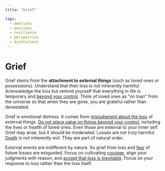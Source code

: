 ```yaml
---
title: "Grief"

tags:
  - emotions
  - passions
  - resilience
  - perspective
  - mindfulness
---
```


# Grief

Grief stems from the **attachment to external things** (such as loved ones or
possessions). Understand that their loss is not inherently harmful. Acknowledge
the loss but remind yourself that everything in life is temporary and [beyond
your control](dichotomy-control.md#what-is-outside-our-control). Think of loved
ones as "on loan" from the universe so that when they are gone, you are
grateful rather than devastated.

Grief is emotional distress. It comes from [misjudgment about the
loss](passions-irrational-judgments.md) of external things. [Do not place value
on things beyond your control](detachment-externals.md), including the lives or
health of loved ones. Even those are external to your inner self. Grief may
arise, but it should be moderated. Losses are not truly harmful.
[Death](reflecting-death.md) is not inherently evil. They are part of natural
order.

External events are indifferent by nature. So grief from loss and
[fear](fear.md) of future losses are misguided. Focus on cultivating
[courage](courage.md), align your judgments with reason, and [accept that loss
is inevitable](love-fate.md). Focus on your response to loss rather than the
loss itself.
